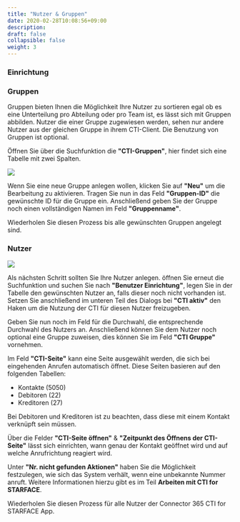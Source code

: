 ```yaml
---
title: "Nutzer & Gruppen"
date: 2020-02-28T10:08:56+09:00
description: 
draft: false
collapsible: false
weight: 3
---
```

### Einrichtung

### Gruppen
Gruppen bieten Ihnen die Möglichkeit Ihre Nutzer zu sortieren egal ob es eine Unterteilung pro Abteilung oder pro Team ist, es lässt sich mit Gruppen abbilden. Nutzer die einer Gruppe zugewiesen werden, sehen nur andere Nutzer aus der gleichen Gruppe in ihrem CTI-Client. Die Benutzung von Gruppen ist optional.

Öffnen Sie über die Suchfunktion die **"CTI-Gruppen"**, hier findet sich eine Tabelle mit zwei Spalten.

![](images/apps/ctigruppende.PNG)

Wenn Sie eine neue Gruppe anlegen wollen, klicken Sie auf **"Neu"** um die Bearbeitung zu aktivieren. Tragen Sie nun in das Feld **"Gruppen-ID"** die gewünschte ID für die Gruppe ein. Anschließend geben Sie der Gruppe noch einen vollständigen Namen im Feld **"Gruppenname"**.

Wiederholen Sie diesen Prozess bis alle gewünschten Gruppen angelegt sind.

### Nutzer

![](images/apps/ctiusersetupzweide.PNG)

Als nächsten Schritt sollten Sie Ihre Nutzer anlegen. öffnen Sie erneut die Suchfunktion und suchen Sie nach **"Benutzer Einrichtung"**, legen Sie in der Tabelle den gewünschten Nutzer an, falls dieser noch nicht vorhanden ist. Setzen Sie anschließend im unteren Teil des Dialogs bei **"CTI aktiv"** den Haken um die Nutzung der CTI für diesen Nutzer freizugeben.

Geben Sie nun noch im Feld für die Durchwahl, die entsprechende Durchwahl des Nutzers an. Anschließend können Sie dem Nutzer noch optional eine Gruppe zuweisen, dies können Sie im Feld **"CTI Gruppe"** vornehmen.

Im Feld **"CTI-Seite"** kann eine Seite ausgewählt werden, die sich bei eingehenden Anrufen automatisch öffnet. Diese Seiten basieren auf den folgenden Tabellen:

- Kontakte (5050)
- Debitoren (22)
- Kreditoren (27)

Bei Debitoren und Kreditoren ist zu beachten, dass diese mit einem Kontakt verknüpft sein müssen.

Über die Felder **"CTI-Seite öffnen"** & **"Zeitpunkt des Öffnens der CTI-Seite"** lässt sich einrichten, wann genau der Kontakt geöffnet wird und auf welche Anrufrichtung reagiert wird.

Unter **"Nr. nicht gefunden Aktionen"** haben Sie die Möglichkeit festzulegen, wie sich das System verhält, wenn eine unbekannte Nummer anruft. Weitere Informationen hierzu gibt es im Teil **Arbeiten mit CTI for STARFACE**.

Wiederholen Sie diesen Prozess für alle Nutzer der Connector 365 CTI for STARFACE App.